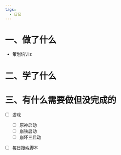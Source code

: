 ```yaml
---
tags:
  - 日记
---
```



# 一、做了什么

- 策划培训z


# 二、学了什么




# 三、有什么需要做但没完成的
- [ ] 游戏
	- [ ] 原神启动
	- [ ] 崩铁启动
	- [ ] 崩坏三启动
- [ ] 每日搜索脚本

